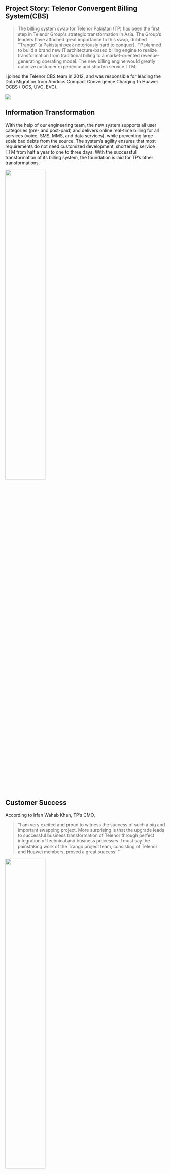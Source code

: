 ## Project Story: Telenor Convergent Billing System(CBS)
>The billing system swap for Telenor Pakistan (TP) has been the first step in Telenor Group's strategic transformation in Asia. The Group’s leaders have attached great importance to this swap, dubbed "Trango" (a Pakistani peak notoriously hard to conquer). TP planned to build a brand new IT architecture-based billing engine to realize transformation from traditional billing to a market-oriented revenue-generating operating model. The new billing engine would greatly optimize customer experience and shorten service TTM.


I joined the Telenor CBS team in 2012, and was responsible for leading the Data Migration from Amdocs Compact Convergence Charging to Huawei OCBS ( OCS, UVC, EVC). <br>

<img src="https://user-images.githubusercontent.com/79688638/199168925-dfecc755-54b8-4216-ac16-2c8da8dabc46.jpg">


## Information Transformation  
  With the help of our engineering team, the new system supports all user categories (pre- and post-paid) and delivers online real-time billing for all services (voice, SMS, MMS, and data services), while preventing large-scale bad debts from the source. The system’s agility ensures that most requirements do not need customized development, shortening service TTM from half a year to one to three days. With the successful transformation of its billing system, the foundation is laid for TP’s other transformations.<br>

 <img src="https://user-images.githubusercontent.com/79688638/199349819-5fb489dc-0aa2-4d14-bf3f-624a13648389.jpg" width="50%" height="50%">
    
## Customer Success 
According to Irfan Wahab Khan, TP’s CMO,
>"I am very excited and proud to witness the success of such a big and important swapping project. More surprising is that the upgrade leads to successful business transformation of Telenor through perfect integration of technical and business processes. I must say the painstaking work of the Trango project team, consisting of Telenor and Huawei members, proved a great success. "


        
 <img src="https://user-images.githubusercontent.com/79688638/199169090-a0c1c604-367d-4570-951f-655e6fa0d155.jpg" width="50%" height="50%">
